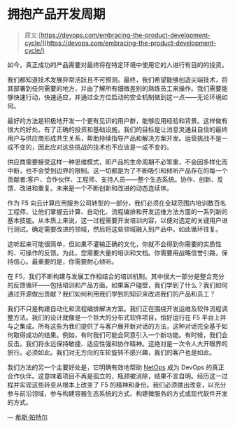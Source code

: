 # 拥抱产品开发周期

> 原文:[https://devops.com/embracing-the-product-development-cycle/](https://devops.com/embracing-the-product-development-cycle/)

如今，真正成功的产品需要对最终将在特定环境中使用它的人进行有目的的投资。

我们都知道技术发展异常活跃且不可预测。最终，我们希望能够创造尖端技术，将其部署到任何需要的地方，并由了解所有细微差别的熟练员工来操作。我们需要能够快速行动，快速适应，并通过全方位启动的安全机制做到这一点——无论环境如何。

最好的方法是积极地开发一个更有见识的用户群，能够应用经验和背景。这样做有很大的好处。有了正确的投资和基础设施，我们的目标是让消息灵通且自信的最终用户与供应商形成共生关系，帮助持续指导产品和解决方案开发。运营挑战不是一成不变的，因此应对这些挑战的技术也不应该是一成不变的。

供应商需要接受这样一种思维模式，即产品的生命周期不必笨重，不会因多样化而中断，也不会受到边界的限制。这一切都是为了不断吸引和倾听产品存在的每一个贡献者:客户、合作伙伴、工程师、支持人员——整个生态系统。协作、创新、反馈、改进和重复。未来是一个不断创新和改进的动态连续体。

作为 F5 向云计算应用服务公司转型的一部分，我们必须在全球范围内培训数百名工程师，让他们掌握云计算、自动化、流程编排和开发运维方法方面的一系列新的基本技能。从本质上来说，这一过程需要开发培训内容，以便对选定的关键用户进行测试。确定需要改进的领域，然后将这些领域融入到产品中。如此循环往复。

这听起来可能很简单，但如果不灌输正确的文化，你就不会得到你需要的实质性的、可操作的反馈。为此，您需要大量的培训和文档。你需要用战略信誉引路，保持信心。最重要的是，你需要耐心倾听。

在 F5，我们不断构建与发展工作相结合的培训机制。其中很大一部分是整合充分的反馈循环——包括培训和产品方面。如果客户碰壁，我们学到了什么？我们如何通过开源做出贡献？我们如何利用我们学到的知识来改进我们的产品和员工？

我们不只是构建自动化和流程编排解决方案。我们正在围绕开发运维及软件流程调整方法。我们的设计就像是一个巨大的分布式软件项目，恰好运行在 F5 平台上并与之集成。所有这些为我们提供了与客户展开新对话的方法，这种对话完全基于如何取得成功的结果。例如，有时我们可能会同意引入一个新功能。有时候，我们会反击。我们将永远保持敏捷、适应性强和协作精神。这绝对是一次令人大开眼界的旅行。必须如此。我们对无方向的车轮旋转不感兴趣，我们的客户也是如此。

我们方法的另一个主要好处是，它明确有效地帮助 [NetOps](https://devops.com/downloads/netops-meets-devops/) 成为 DevOps 的真正合作伙伴。这意味着项目不再是孤立的，瓶颈被消除，结果不言自明。经历这一过程并实现这些转变从根本上改变了 F5 的精神和身份。我们必须做出改变，以充分参与前沿领域，参与构建容器生态系统的方式、构建微服务的方式或现代软件开发的方式。

— [希斯·帕特尔](https://devops.com/author/hitesh-patel/)